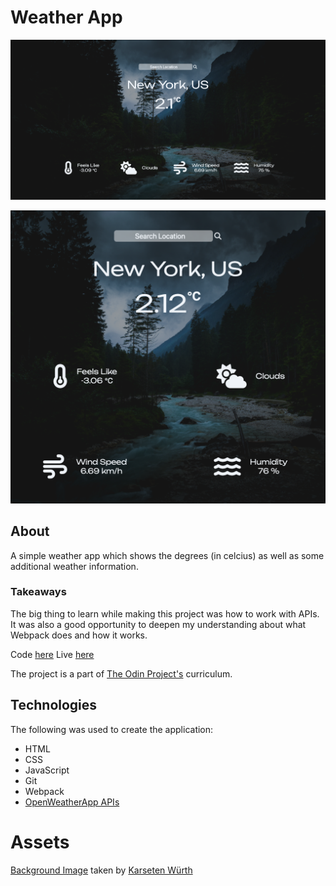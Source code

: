 # Weather App


![Image of webpage landscap](./src/assets/screenshot-landscape.png)

![Image of webpage portrait](./src/assets/screenshot-portrait.png)

## About
A simple weather app which shows the degrees (in celcius) as well as some additional weather information.

### Takeaways
The big thing to learn while making this project was how to work with APIs. It was also a good opportunity to deepen my understanding about what Webpack does and how it works. 

Code [here](https://github.com/Nudd3/weather-app)
Live [here](asdkads)

The project is a part of [The Odin Project's](https://www.theodinproject.com) curriculum. 


## Technologies

The following was used to create the application:

* HTML
* CSS
* JavaScript
* Git
* Webpack
* [OpenWeatherApp APIs](https://openweathermap.org)

# Assets
[Background Image](https://unsplash.com/photos/7BjhtdogU3A) taken by [Karseten Würth](https://unsplash.com/@karsten_wuerth)